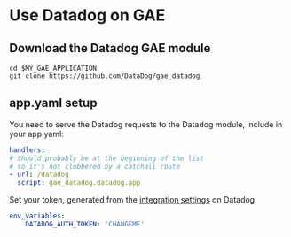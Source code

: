 # Use Datadog on GAE

## Download the Datadog GAE module

```
cd $MY_GAE_APPLICATION
git clone https://github.com/DataDog/gae_datadog
```

## app.yaml setup

You need to serve the Datadog requests to the Datadog module, include in your app.yaml:
```yaml
handlers:
# Should probably be at the beginning of the list
# so it's not clobbered by a catchall route
- url: /datadog
  script: gae_datadog.datadog.app
```

Set your token, generated from the [integration settings](https://app.datadoghq.com/account/settings#integrations/google_app_engine) on Datadog
```yaml
env_variables:
    DATADOG_AUTH_TOKEN: 'CHANGEME'
```
